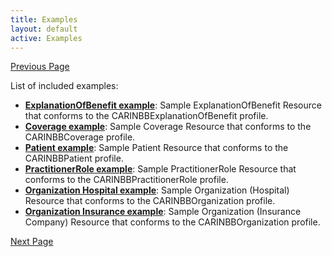 ```yaml
---
title: Examples
layout: default
active: Examples
---
```


[Previous Page](General_Guidance.html)

List of included examples:

* **[ExplanationOfBenefit example](ExplanationOfBenefit-EOB1.html)**: Sample ExplanationOfBenefit Resource that conforms to the CARINBBExplanationOfBenefit profile.
* **[Coverage example](Coverage-Coverage1.html)**: Sample Coverage Resource that conforms to the CARINBBCoverage profile.
* **[Patient example](Patient-Patient1.html)**: Sample Patient Resource that conforms to the CARINBBPatient profile.
* **[PractitionerRole example](PractitionerRole-PractitionerRole1.html)**: Sample PractitionerRole Resource that conforms to the CARINBBPractitionerRole profile.
* **[Organization Hospital example](Organization-Org1.html)**: Sample Organization (Hospital) Resource that conforms to the CARINBBOrganization profile.
* **[Organization Insurance example](Organization-Org45.html)**: Sample Organization (Insurance Company) Resource that conforms to the CARINBBOrganization profile.


[Next Page](Notes_to_Balloters.html)
